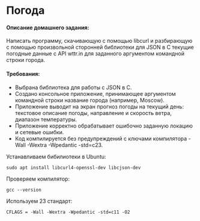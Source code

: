 # Погода

#### Описание домашнего задания:

Написать программу, скачивающую с помощью libcurl и разбирающую с помощью произвольной сторонней библиотеки для JSON в C текущие погодные данные с API wttr.in для заданного аргументом командной строки города.

#### Требования:

- Выбрана библиотека для работы с JSON в C.
- Создано консольное приложение, принимающее аргументом командной строки название города (например, Moscow).
- Приложение выводит на экран прогноз погоды на текущий день: текстовое описание погоды, направление и скорость ветра, диапазон температуры.
- Приложение корректно обрабатывает ошибочно заданную локацию и сетевые ошибки.
- Код компилируется без предупреждений с ключами компилятора -Wall -Wextra -Wpedantic -std=c23.

Устанавливаем бибилиотеки в Ubuntu:

```
sudo apt install libcurl4-openssl-dev libcjson-dev
```
Проверяем компилятор:

```
gcc --version
```

Используем 23 стандарт:

```
CFLAGS = -Wall -Wextra -Wpedantic -std=c11 -O2
```